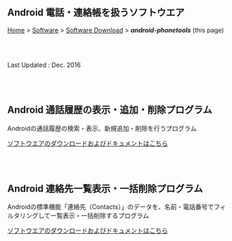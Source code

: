 ## Android 電話・連絡帳を扱うソフトウエア<!-- omit in toc -->

[Home](https://oasis3855.github.io/webpage/) > [Software](https://oasis3855.github.io/webpage/software/index.html) > [Software Download](https://oasis3855.github.io/webpage/software/software-download.html) > ***android-phonetools*** (this page)

<br />
<br />

Last Updated : Dec. 2016

<br />
<br />

## Android 通話履歴の表示・追加・削除プログラム

Androidの通話履歴の検索・表示、新規追加・削除を行うプログラム

[ソフトウエアのダウンロードおよびドキュメントはこちら](call-log/README.md)

<br />
<br />

## Android 連絡先一覧表示・一括削除プログラム

Androidの標準機能「連絡先（Contacts）」のデータを、名前・電話番号でフィルタリングして一覧表示・一括削除するプログラム

[ソフトウエアのダウンロードおよびドキュメントはこちら](contact-edit/README.md)


